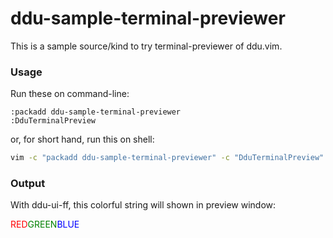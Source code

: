 # ddu-sample-terminal-previewer

This is a sample source/kind to try terminal-previewer of ddu.vim.

### Usage

Run these on command-line:

```vim
:packadd ddu-sample-terminal-previewer
:DduTerminalPreview
```

or, for short hand, run this on shell:

```sh
vim -c "packadd ddu-sample-terminal-previewer" -c "DduTerminalPreview"
```

### Output

With ddu-ui-ff, this colorful string will shown in preview window:

<span style="color: red;">RED</span><span style="color: green;">GREEN</span><span style="color: blue;">BLUE</span>
